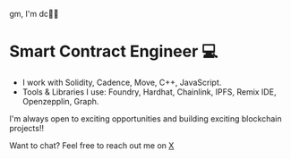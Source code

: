 gm, I'm dc👋🏾

Smart Contract Engineer 💻
===================
- I work with Solidity, Cadence, Move, C++, JavaScript. 
- Tools & Libraries I use: Foundry, Hardhat, Chainlink, IPFS, Remix IDE, Openzepplin, Graph.


I'm always open to exciting opportunities and building exciting blockchain projects!!

Want to chat? Feel free to reach out me on <a href="https://x.com/dappcoder_">X</a>

